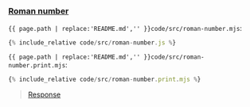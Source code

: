 ### [Roman number](code.zip)

`{{ page.path | replace:'README.md','' }}code/src/roman-number.mjs`:

```js
{% include_relative code/src/roman-number.js %}
```

`{{ page.path | replace:'README.md','' }}code/src/roman-number.print.mjs`:

```js
{% include_relative code/src/roman-number.print.mjs %}
```

> [Response](response/src/roman-number.js)
